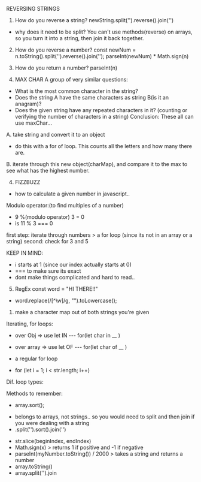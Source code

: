 REVERSING STRINGS
1. How do you reverse a string?
newString.split('').reverse().join('')

- why does it need to be split?
You can't use methods(reverse) on arrays, so you turn it into a string, then join it back together.

2. How do you reverse a number?
const newNum = n.toString().split('').reverse().join('');
parseInt(newNum) * Math.sign(n)
2. How do you return a number? 
parseInt(n)

3. MAX CHAR
A group of very similar questions:
- What is the most common character in the string?
- Does the string A have the same characters as string B(is it an anagram)?
- Does the given string have any repeated characters in it?
(counting or verifying the number of characters in a string)
Conclusion:
These all can use maxChar...

A. take string and convert it to an object
- do this with a for of loop. This counts all the letters and how many there are.

B. iterate through this new object(charMap), and compare it to the max to see what has the highest number.

4. FIZZBUZZ
- how to calculate a given number in javascript..

Modulo operator:(to find multiples of a number)
- 9 %(modulo operator) 3 = 0
- is 11 % 3 === 0

first step: iterate through numbers > a for loop (since its not in an array or a string)
second: check for 3 and 5 

KEEP IN MIND:
* i starts at 1 (since our index actually starts at 0)
* === to make sure its exact
* dont make things complicated and hard to read..

5. RegEx
const word = "HI THERE!!"
- word.replace(/[^\w]/g, "").toLowercase();
1. make a character map out of both strings you're given


Iterating, for loops:
* over Obj => use let IN
--- for(let char in __ )

* over array => use let OF
--- for(let char of __ )

* a regular for loop
- for (let i = 1; i < str.length; i++)

Dif. loop types:

Methods to remember:
* array.sort();
- belongs to arrays, not strings.. so you would need to split and then join if you were dealing with a string
- .split('').sort().join('')

* str.slice(beginIndex, endIndex)
* Math.sign(x) > returns 1 if positive and -1 if negative
* parseInt(myNumber.toString()) / 2000 > takes a string and returns a number
* array.toString()
* array.split('').join